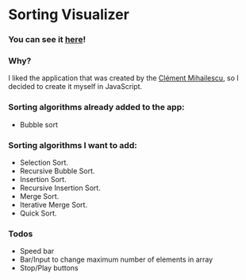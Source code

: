 # Sorting Visualizer

### You can see it [here](https://seabool.github.io/sort-visualizer/)!

### Why?
I liked the application that was created by the [Clément Mihailescu](https://www.youtube.com/channel/UCaO6VoaYJv4kS-TQO_M-N_g), so I decided to create it myself in JavaScript.
### Sorting algorithms already added to the app:
- Bubble sort

### Sorting algorithms I want to add:
- Selection Sort.
- Recursive Bubble Sort.
- Insertion Sort.
- Recursive Insertion Sort.
- Merge Sort.
- Iterative Merge Sort.
- Quick Sort.

### Todos
- Speed bar
- Bar/Input to change maximum number of elements in array
- Stop/Play buttons
